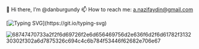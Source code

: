 👋 Hi there, I’m @danburgundy
📫 How to reach me:  a.nazifaydin@gmail.com


[![Typing SVG](https://readme-typing-svg.herokuapp.com/?lines=Welcome+to+my+Profile!;Welcome+to+my+Profile!)](https://git.io/typing-svg)

![68747470733a2f2f6d69726f2e6d656469756d2e636f6d2f6d61782f313230302f302a6d7875326c694c4c6b784f53446f62682e706e67](https://user-images.githubusercontent.com/94078747/171028354-cdc6b260-b435-4a7a-9316-55116ad44ed6.png)


<!---
danburgundy/danburgundy is a ✨ special ✨ repository because its `README.md` (this file) appears on your GitHub profile.
You can click the Preview link to take a look at your changes.
--->

